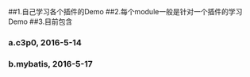 ##1.自己学习各个插件的Demo
##2.每个module一般是针对一个插件的学习Demo
##3.目前包含
###  a.c3p0, 2016-5-14
###  b.mybatis, 2016-5-17
